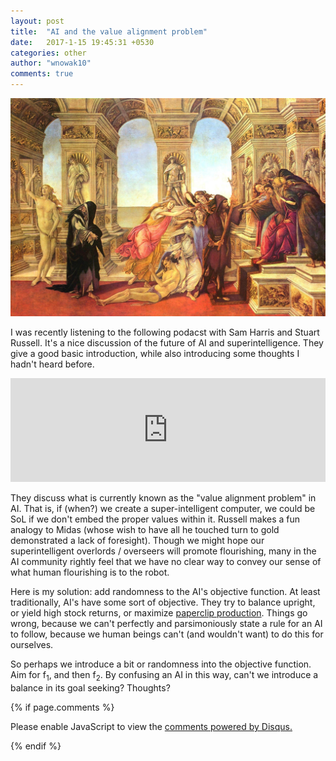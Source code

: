 ```yaml
---
layout: post
title:  "AI and the value alignment problem"
date:   2017-1-15 19:45:31 +0530
categories: other
author: "wnowak10"
comments: true
---
```


![](/images//midas.jpg?raw=true)


I was recently listening to the following podacst with Sam Harris and Stuart Russell. It's a nice discussion of the future of AI and superintelligence. They give a good basic introduction, while also introducing some thoughts I hadn't heard before.

<iframe width="100%" height="166" scrolling="no" frameborder="no" src="https://w.soundcloud.com/player/?url=https%3A//api.soundcloud.com/tracks/294502396&amp;color=ff5500"></iframe>

They discuss what is currently known as the "value alignment problem" in AI. That is, if (when?) we create a super-intelligent computer, we could be SoL if we don't embed the proper values within it. Russell makes a fun analogy to Midas (whose wish to have all he touched turn to gold demonstrated a lack of foresight). Though we might hope our superintelligent overlords / overseers will promote flourishing, many in the AI community rightly feel that we have no clear way to convey our sense of what human flourishing is to the robot. 

Here is my solution: add randomness to the AI's objective function. At least traditionally, AI's have some sort of objective. They try to balance upright, or yield high stock returns, or maximize [paperclip production](https://en.wikipedia.org/wiki/Instrumental_convergence#Paperclip_maximizer). Things go wrong, because we can't perfectly and parsimoniously state a rule for an AI to follow, because we human beings can't (and wouldn't want) to do this for ourselves. 

So perhaps we introduce a bit or randomness into the objective function. Aim for f<sub>1</sub>, and then f<sub>2</sub>. By confusing an AI in this way, can't we introduce a balance in its goal seeking? Thoughts?


{% if page.comments %}

<div id="disqus_thread"></div>
<script>

/**
*  RECOMMENDED CONFIGURATION VARIABLES: EDIT AND UNCOMMENT THE SECTION BELOW TO INSERT DYNAMIC VALUES FROM YOUR PLATFORM OR CMS.
*  LEARN WHY DEFINING THESE VARIABLES IS IMPORTANT: https://disqus.com/admin/universalcode/#configuration-variables*/
/*
var disqus_config = function () {
this.page.url = PAGE_URL;  // Replace PAGE_URL with your page's canonical URL variable
this.page.identifier = PAGE_IDENTIFIER; // Replace PAGE_IDENTIFIER with your page's unique identifier variable
};
*/
(function() { // DON'T EDIT BELOW THIS LINE
var d = document, s = d.createElement('script');
s.src = '//wnowak10-github-io.disqus.com/embed.js';
s.setAttribute('data-timestamp', +new Date());
(d.head || d.body).appendChild(s);
})();
</script>
<noscript>Please enable JavaScript to view the <a href="https://disqus.com/?ref_noscript">comments powered by Disqus.</a></noscript>

{% endif %}